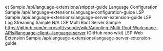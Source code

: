 et Sample	/api/language-extensions/snippet-guide
Language Configuration Sample	/api/language-extensions/language-configuration-guide
LSP Sample	/api/language-extensions/language-server-extension-guide
LSP Log Streaming Sample	N/A
LSP Multi Root Server Sample	https://github.com/microsoft/vscode/wiki/Adopting-Multi-Root-Workspace-APIs#language-client--language-server (GitHub repo wiki)
LSP Web Extension Sample	/api/language-extensions/language-server-extension-guide